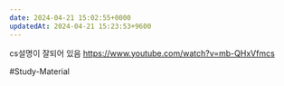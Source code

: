 ```yaml
---
date: 2024-04-21 15:02:55+0000
updatedAt: 2024-04-21 15:23:53+9600
---
```

cs설명이 잘되어 있음
https://www.youtube.com/watch?v=mb-QHxVfmcs

#Study-Material 